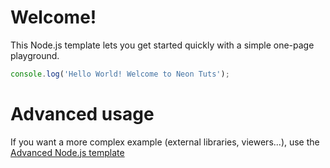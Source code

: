 # Welcome!

This Node.js template lets you get started quickly with a simple one-page playground.

```javascript runnable
console.log('Hello World! Welcome to Neon Tuts');
```

# Advanced usage

If you want a more complex example (external libraries, viewers...), use the [Advanced Node.js template](https://tech.io/select-repo/442)
